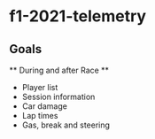 # f1-2021-telemetry

## Goals

** During and after Race **

- Player list
- Session information
- Car damage
- Lap times
- Gas, break and steering
